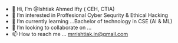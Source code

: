 - 👋 Hi, I’m @Ishtiak Ahmed Ifty ( CEH, CTIA)
- 👀 I’m interested in Proffesional Cyber Sequrity & Ethical Hacking
- 🌱 I’m currently learning ...Bachelor of technology in CSE (AI & ML)
- 💞️ I’m looking to collaborate on ...
- 📫 How to reach me ... mrrishtiak.in@gmail.com

<!---
LighterBaba/LighterBaba is a ✨ special ✨ repository because its `README.md` (this file) appears on your GitHub profile.
You can click the Preview link to take a look at your changes.
--->
